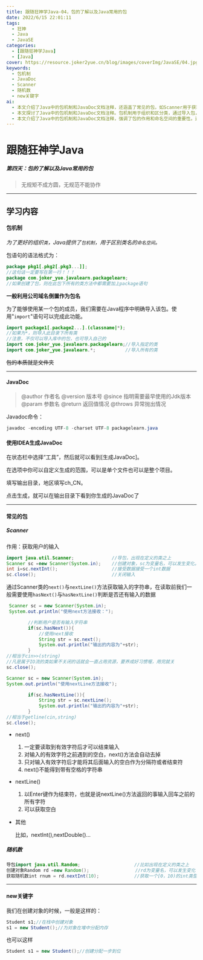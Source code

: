 ```yaml
---
title: 跟随狂神学Java-04，包的了解以及Java常用的包
date: 2022/6/15 22:01:11
tags:
  - 狂神
  - Java
  - JavaSE
categories:
  - [跟随狂神学Java]
  - [Java]
cover: https://resource.joker2yue.cn/blog/images/coverImg/JavaSE/04.jpg
keywords:
  - 包机制
  - JavaDoc
  - Scanner
  - 随机数
  - new关键字
ai: 
  - 本文介绍了Java中的包机制和JavaDoc文档注释，还涵盖了常见的包，如Scanner用于获取用户输入和Random用于生成随机数。文章强调了规范和命名空间的重要性。
  - 本文探讨了Java中的包机制和JavaDoc文档注释。包机制用于组织和区分类，通过导入包，我们可以使用其中的类。JavaDoc文档注释是用于生成文档的重要工具，包括作者信息、版本号、参数、返回值和异常说明。文章还介绍了常见的包，例如Scanner，用于获取用户输入，以及Random，用于生成随机数。最后，文章提到了创建对象时使用的new关键字，简要解释了对象的创建过程。这些基础知识有助于Java程序的开发和理解。
  - 本文介绍了Java中的包机制和JavaDoc文档注释，强调了包的作用和命名空间的重要性。还探讨了常见的包，如Scanner用于输入获取和Random用于生成随机数。文章还提到了创建对象时使用的new关键字，简要解释了对象的创建过程。这些基础知识对于Java程序开发和代码组织至关重要。
---
```

# 跟随狂神学Java

##### 第四天：包的了解以及Java常用的包

> 无规矩不成方圆，无规范不能协作

---

## 学习内容

#### 包机制

*为了更好的组织`类`，Java提供了`包机制`，用于区别类名的`命名空间`。*

包语句的语法格式为：

~~~java
package pkg1[.pkg2[.pkg3...]];
//这句话一定要写在第一行！！！
package com.joker_yue.javalearn.packagelearn;
//如果创建了包，则在此包下所有的类方法中都需要加上package语句
~~~

**一般利用公司域名倒置作为包名**

为了能够使用某一个包的成员，我们需要在Java程序中明确导入该包。使用"`import`"语句可以完成此功能。

~~~java
import package1[.package2...].(classname|*);
//如果为*，则导入此目录下所有类
//注意，不仅可以导入库中的包，也可导入自己的
import com.joker_yue.javalearn.packagelearn;//导入指定的类
import com.joker_yue.javalearn.*;			//导入所有的类
~~~

~~包的本质就是文件夹~~

----



#### JavaDoc

> @author 作者名
>@version 版本号
>@since 指明需要最早使用的Jdk版本
>@param 参数名
>@return 返回值情况
>@throws 异常抛出情况

Javadoc命令：

~~~java
javadoc -encoding UTF-8 -charset UTF-8 packagelearn.java
~~~



#### 使用IDEA生成JavaDoc

在状态栏中选择“工具”，然后就可以看到[生成JavaDoc]。

在选项中你可以自定义生成的范围，可以是单个文件也可以是整个项目。

填写输出目录，地区填写ch_CN。

点击生成，就可以在输出目录下看到你生成的JavaDoc了

----



#### 常见的包



##### Scanner

作用：获取用户的输入

~~~java
import java.util.Scanner;              //导包，出现在定义的类之上
Scanner sc =new Scanner(System.in);    //创建对象，sc为变量名，可以发生变化。System.in为系统读取
int i=sc.nextInt();                    //接受数据接受一个int数据
sc.close();                            //关闭输入
~~~

通过Scanner类的`next()`与`nextLine()`方法获取输入的字符串，在读取前我们一般需要使用`hasNext()`与`hasNextLine()`判断是否还有输入的数据

~~~java
 Scanner sc = new Scanner(System.in);
 System.out.println("使用next方法接收：");

        //判断用户是否有输入字符串
        if(sc.hasNext()){
            //使用next接收
            String str = sc.next();
            System.out.println("输出的内容为"+str);
        }
//相当于cin>>(string)
//凡是属于IO流的类如果不关闭的话就会一直占用资源，要养成好习惯喔，用完就关
sc.close();
~~~

~~~java
Scanner sc = new Scanner(System.in);
System.out.println("使用nextLine方法接收");

        if(sc.hasNextLine()){
            String str = sc.nextLine();
            System.out.println("输出的内容为"+str);
        }
//相当于getline(cin,string)
sc.close();
~~~

* next()
  1. 一定要读取到有效字符后才可以结束输入
  2. 对输入的有效字符之前遇到的空白，next()方法会自动去掉
  3. 只对输入有效字符后才能将其后面输入的空白作为分隔符或者结束符
  4. next()不能得到带有空格的字符串
  
* nextLine()
  1. 以Enter键作为结束符，也就是说nextLine()方法返回的事输入回车之前的所有字符
  2. 可以获取空白
  
* 其他

  比如，nextInt(),nextDouble()...



##### 随机数

~~~java
导包import java.util.Random;                    //比如出现在定义的类之上
创建对象Random rd =new Random();              	 //rd为变量名，可以发生变化
获取随机数int rnum = rd.nextInt(10);             //获取一个[0，10)的int类型数据
~~~

----

#### new关键字

我们在创建对象的时候，一般是这样的：

~~~java
Student s1;//在栈中创建对象
s1 = new Student();//为对象在堆中分配内存
~~~

也可以这样

~~~java
Student s1 = new Student();//创建分配一步到位
~~~

